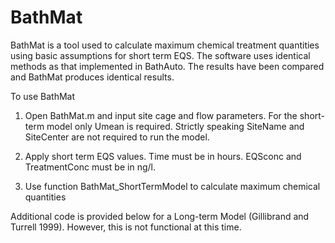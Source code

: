 # BathMat
BathMat is a tool used to calculate maximum chemical treatment quantities using basic assumptions for short term EQS. The software uses identical methods as that implemented in BathAuto. The results have been compared and BathMat produces identical results. 


To use BathMat

1. Open BathMat.m and input site cage and flow parameters. For the short-term model only Umean is required. Strictly speaking SiteName and SiteCenter are not required to run the model.

2. Apply short term EQS values. Time must be in hours. EQSconc and TreatmentConc must be in ng/l.
 
3. Use function BathMat_ShortTermModel to calculate maximum chemical quantities


Additional code is provided below for a Long-term Model (Gillibrand and Turrell 1999). However, this is not functional at this time. 

